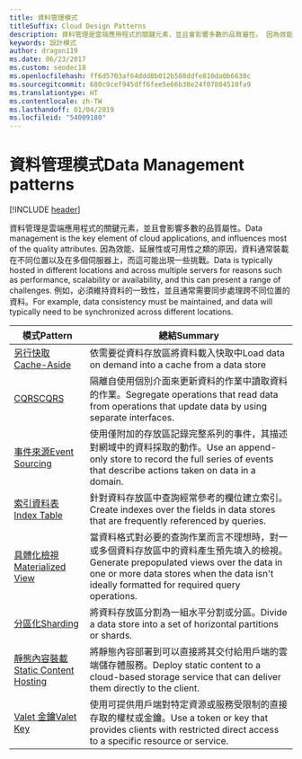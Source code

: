 ```yaml
---
title: 資料管理模式
titleSuffix: Cloud Design Patterns
description: 資料管理是雲端應用程式的關鍵元素，並且會影響多數的品質屬性。 因為效能、延展性或可用性之類的原因，資料通常裝載在不同位置以及在多個伺服器上，而這可能出現一些挑戰。 例如，必須維持資料的一致性，並且通常需要同步處理跨不同位置的資料。
keywords: 設計模式
author: dragon119
ms.date: 06/23/2017
ms.custom: seodec18
ms.openlocfilehash: ff6d5703af64ddd8b012b588ddfe810da0b6630c
ms.sourcegitcommit: 680c9cef945dff6fee5e66b38e24f07804510fa9
ms.translationtype: HT
ms.contentlocale: zh-TW
ms.lasthandoff: 01/04/2019
ms.locfileid: "54009180"
---
```

# <a name="data-management-patterns"></a><span data-ttu-id="bfbf8-106">資料管理模式</span><span class="sxs-lookup"><span data-stu-id="bfbf8-106">Data Management patterns</span></span>

[!INCLUDE [header](../../_includes/header.md)]

<span data-ttu-id="bfbf8-107">資料管理是雲端應用程式的關鍵元素，並且會影響多數的品質屬性。</span><span class="sxs-lookup"><span data-stu-id="bfbf8-107">Data management is the key element of cloud applications, and influences most of the quality attributes.</span></span> <span data-ttu-id="bfbf8-108">因為效能、延展性或可用性之類的原因，資料通常裝載在不同位置以及在多個伺服器上，而這可能出現一些挑戰。</span><span class="sxs-lookup"><span data-stu-id="bfbf8-108">Data is typically hosted in different locations and across multiple servers for reasons such as performance, scalability or availability, and this can present a range of challenges.</span></span> <span data-ttu-id="bfbf8-109">例如，必須維持資料的一致性，並且通常需要同步處理跨不同位置的資料。</span><span class="sxs-lookup"><span data-stu-id="bfbf8-109">For example, data consistency must be maintained, and data will typically need to be synchronized across different locations.</span></span>

|                        <span data-ttu-id="bfbf8-110">模式</span><span class="sxs-lookup"><span data-stu-id="bfbf8-110">Pattern</span></span>                         |                                                                  <span data-ttu-id="bfbf8-111">總結</span><span class="sxs-lookup"><span data-stu-id="bfbf8-111">Summary</span></span>                                                                  |
|--------------------------------------------------------|-------------------------------------------------------------------------------------------------------------------------------------------|
|            [<span data-ttu-id="bfbf8-112">另行快取</span><span class="sxs-lookup"><span data-stu-id="bfbf8-112">Cache-Aside</span></span>](../cache-aside.md)            |                                            <span data-ttu-id="bfbf8-113">依需要從資料存放區將資料載入快取中</span><span class="sxs-lookup"><span data-stu-id="bfbf8-113">Load data on demand into a cache from a data store</span></span>                                             |
|                   [<span data-ttu-id="bfbf8-114">CQRS</span><span class="sxs-lookup"><span data-stu-id="bfbf8-114">CQRS</span></span>](../cqrs.md)                   |                    <span data-ttu-id="bfbf8-115">隔離自使用個別介面來更新資料的作業中讀取資料的作業。</span><span class="sxs-lookup"><span data-stu-id="bfbf8-115">Segregate operations that read data from operations that update data by using separate interfaces.</span></span>                     |
|         [<span data-ttu-id="bfbf8-116">事件來源</span><span class="sxs-lookup"><span data-stu-id="bfbf8-116">Event Sourcing</span></span>](../event-sourcing.md)         |               <span data-ttu-id="bfbf8-117">使用僅附加的存放區記錄完整系列的事件，其描述對網域中的資料採取的動作。</span><span class="sxs-lookup"><span data-stu-id="bfbf8-117">Use an append-only store to record the full series of events that describe actions taken on data in a domain.</span></span>               |
|            [<span data-ttu-id="bfbf8-118">索引資料表</span><span class="sxs-lookup"><span data-stu-id="bfbf8-118">Index Table</span></span>](../index-table.md)            |                         <span data-ttu-id="bfbf8-119">針對資料存放區中查詢經常參考的欄位建立索引。</span><span class="sxs-lookup"><span data-stu-id="bfbf8-119">Create indexes over the fields in data stores that are frequently referenced by queries.</span></span>                          |
|      [<span data-ttu-id="bfbf8-120">具體化檢視</span><span class="sxs-lookup"><span data-stu-id="bfbf8-120">Materialized View</span></span>](../materialized-view.md)      | <span data-ttu-id="bfbf8-121">當資料格式對必要的查詢作業而言不理想時，對一或多個資料存放區中的資料產生預先填入的檢視。</span><span class="sxs-lookup"><span data-stu-id="bfbf8-121">Generate prepopulated views over the data in one or more data stores when the data isn't ideally formatted for required query operations.</span></span> |
|               [<span data-ttu-id="bfbf8-122">分區化</span><span class="sxs-lookup"><span data-stu-id="bfbf8-122">Sharding</span></span>](../sharding.md)               |                                    <span data-ttu-id="bfbf8-123">將資料存放區分割為一組水平分割或分區。</span><span class="sxs-lookup"><span data-stu-id="bfbf8-123">Divide a data store into a set of horizontal partitions or shards.</span></span>                                     |
| [<span data-ttu-id="bfbf8-124">靜態內容裝載</span><span class="sxs-lookup"><span data-stu-id="bfbf8-124">Static Content Hosting</span></span>](../static-content-hosting.md) |                   <span data-ttu-id="bfbf8-125">將靜態內容部署到可以直接將其交付給用戶端的雲端儲存體服務。</span><span class="sxs-lookup"><span data-stu-id="bfbf8-125">Deploy static content to a cloud-based storage service that can deliver them directly to the client.</span></span>                    |
|              [<span data-ttu-id="bfbf8-126">Valet 金鑰</span><span class="sxs-lookup"><span data-stu-id="bfbf8-126">Valet Key</span></span>](../valet-key.md)              |                 <span data-ttu-id="bfbf8-127">使用可提供用戶端對特定資源或服務受限制的直接存取的權杖或金鑰。</span><span class="sxs-lookup"><span data-stu-id="bfbf8-127">Use a token or key that provides clients with restricted direct access to a specific resource or service.</span></span>                 |
